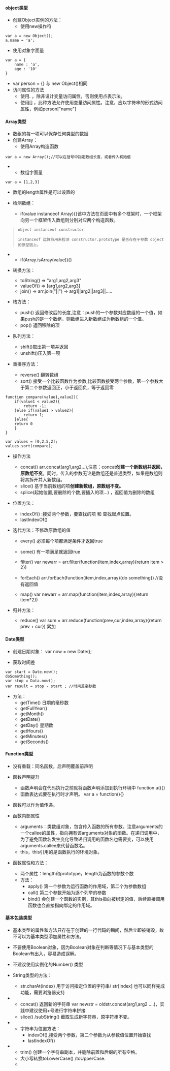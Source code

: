 #### object类型

* 创建Object实例的方法：
  * 使用new操作符

```
var a = new Object();
a.name = 'a';
```

* 使用对象字面量

```
var a = {
    name : 'a',
    age : '10'
}
```

* var person = {}   与 new Object\(\)相同
* 访问属性的方法
  * 使用.   ，除非设计变量访问属性，否则使用点表示法。
  * 使用\[\] ，此种方法允许使用变量访问属性。注意，应以字符串的形式访问属性，例如person\["name"\]

#### Array类型

* 数组的每一项可以保存任何类型的数据
* 创建Array：
  * 使用Array构造函数

```
var a = new Array();//可以在括号中指定数组长度、或者传入初始值
```

* * 数组字面量

```
var a = [1,2,3]
```

* 数组的length属性是可以设置的

* 检测数组：

  * if\(value instanceof Array\){}该中方法在页面中有多个框架时，一个框架向另一个框架传入数组则分别对应两个构造函数。

> ```
> object instanceof constructor
> ```
>
> ```
> instanceof 运算符用来检测 constructor.prototype 是否存在于参数 object 的原型链上。
> ```

* * if\(Array.isArray\(value\)\){}
* 转换方法：

  * toString\(\)      =&gt;  "arg1,arg2,arg3"
  * valueOf\(\)      =&gt;   \[arg1,arg2,arg3\]
  * join\(\)       =&gt;    arr.join\("\|\|"\)   =&gt;  arg1\|\|arg2\|\|arg3\|\|.....

* 栈方法：

  * push\(\) 返回修改后的长度,注意：push的一个参数对应数组的一个值，如果push的是一个数组，则数组进入新数组成为新数组的一个值。
  * pop\(\) 返回移除的项

* 队列方法：

  * shift\(\)取出第一项并返回   
  * unshift\(\)压入第一项

* 重排序方法：

  * reverse\(\) 翻转数组
  * sort\(\) 接受一个比较函数作为参数,比较函数接受两个参数，第一个参数大于第二个参数返回正，小于返回负，等于返回零

```
function compare(value1,value2){
    if(value1 < value2){
        return -1;
    }else if(value1 > value2){
        return 1;
    }else{
    return 0
    }
}

var values = [0,2,5,2];
values.sort(compare);
```

* 操作方法
  * concat\(\)     arr.concat\(arg1,arg2...\),注意：concat**创建一个新数组并返回，原数组不变**。同时，传入的参数无论是数组还是普通类型，如果是数组则将其拆开并入新数组。
  * slice\(\)   基于当前数组的项**创建新数组，原数组不变。**
  * splice\(起始位置,要删除的个数,要插入的项...\) ，返回值为删除的数组
* 位置方法：

  * indexOf\(\) :接受两个参数，要查找的项 和 查找起点位置。
  * lastIndexOf\(\)

* 迭代方法：不修改原数组的值

  * every\(\) 必须每个项都满足条件才返回true

  * some\(\) 有一项满足就返回true

  * filter\(\)   var newarr = arr.filter\(function\(item,index,array\){return item &gt; 2}\)

  * forEach\(\)   arr.forEach\(function\(item,index,array\){do something}\)    //没有返回值

  * map\(\)   var newarr = arr.map\(function\(item,index,array\){return item\*2}\)

* 归并方法：

  * reduce\(\)   var sum = arr.reduce\(function\(prev,cur,index,array\){return prev + cur}\)  累加

#### Date类型

* 创建日期对象：  var now = new Date\(\);

* 获取时间差

```
var start = Date.now();
doSomething();
var stop = Data.now();
var result = stop - start ; //时间差毫秒数
```

* 方法：
  * getTime\(\)  日期的毫秒数
  * getFullYear\(\)
  * getMonth\(\)
  * getDate\(\)
  * getDay\(\)  星期数
  * getHours\(\)
  * getMinutes\(\)
  * getSeconds\(\)

#### Function类型

* 没有重载：同名函数，后声明覆盖前声明
* 函数声明提升

  * 函数声明会在代码执行之前就将函数声明添加到执行环境中   function a\(\){}
  * 函数表达式要在执行时才声明。   var a = function\(\){}

* 函数可以作为值传递。

* 函数内部属性

  * arguments：类数组对象，包含传入函数的所有参数。注意arguments的一个callee的属性，指向拥有该arguments对象的函数。在递归调用中，为了避免函数名发生变化导致递归调用的函数名也需要变，可以使用arguments.callee来代替函数名。
  * this，this引用的是函数执行的环境对象。

* 函数属性和方法：

  * 两个属性：length和prototype，length为函数的参数个数
  * 方法：
    * apply\(\) 第一个参数为运行函数的作用域，第二个为参数数组
    * call\(\)  第二个参数开始为逐个列举的参数
    * bind\(\)  会创建一个函数的实例，其this指向被绑定的值，后续直接调用函数也会直接指向绑定的作用域。

#### 基本包装类型

* 基本类型的属性和方法只存在于创建的一行代码的瞬间，然后立即被销毁，故不可以为基本类型添加属性和方法。

* 不要使用Boolean对象，因为Boolean对象在判断等情况下与基本类型的Boolean有出入，容易造成误解。

* 不建议使用实例化的Number\(\) 类型

* String类型的方法：

  * str.charAt\(index\) 用于访问指定位置的字符串/ str\[index\] 也可以同样完成功能，需要浏览器支持

* * concat\(\) 返回新的字符串   var newstr = oldstr.concat\(arg1,arg2 ....\)，实践中建议使用+号进行字符串拼接
  * slice\(\) /subString\(\) 截取生成新字符串，原字符串不变。
* * 字符串为位置方法：
    * indexOf\(\),接受两个参数，第二个参数为从参数值位置开始查找
    * lastIndexOf\(\)
* * trim\(\) 创建一个字符串副本，并删除前置和后缀的所有空格。
  * 大小写转换toLowerCase\(\) /toUpperCase.
  * 



